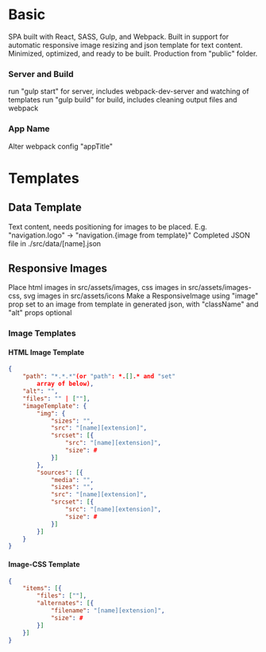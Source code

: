 # Basic
SPA built with React, SASS, Gulp, and Webpack. Built in support for automatic responsive image resizing and json template for text content.
Minimized, optimized, and ready to be built. Production from "public" folder.

### Server and Build
run "gulp start" for server, includes webpack-dev-server and watching of templates
run "gulp build" for build, includes cleaning output files and webpack

### App Name
Alter webpack config "appTitle"

# Templates
## Data Template
Text content, needs positioning for images to be placed. E.g. "navigation.logo" -> "navigation.{image from template}"
Completed JSON file in ./src/data/[name].json

## Responsive Images
Place html images in src/assets/images, css images in src/assets/images-css, svg images in src/assets/icons
Make a ResponsiveImage using "image" prop set to an image from template in generated json, with "className" and "alt" props optional

### Image Templates

#### HTML Image Template
```json
{
    "path": "*.*.*"(or "path": *.[].* and "set"
        array of below),
    "alt": "",
    "files": "" | [""],
    "imageTemplate": {
        "img": {
            "sizes": "",
            "src": "[name][extension]",
            "srcset": [{
                "src": "[name][extension]",
                "size": #
            }]
        },
        "sources": [{
            "media": "",
            "sizes": "",
            "src": "[name][extension]",
            "srcset": [{
                "src": "[name][extension]",
                "size": #
            }]
        }]
    }
}
```

#### Image-CSS Template
```json
{
    "items": [{
        "files": [""],
        "alternates": [{
            "filename": "[name][extension]",
            "size": #
        }]
    }]
}
```